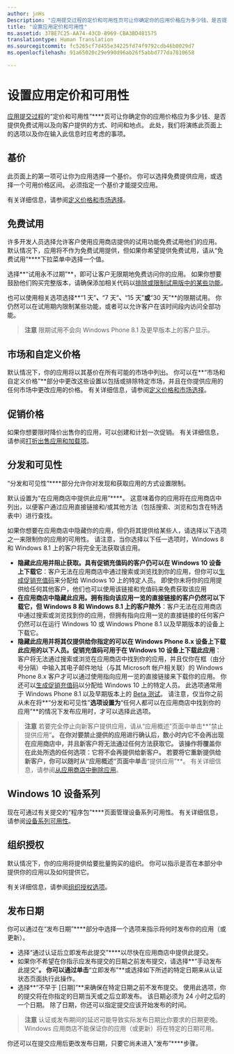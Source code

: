 ```yaml
---
author: jnHs
Description: "应用提交过程的定价和可用性页可让你确定你的应用价格应为多少钱、是否提供免费试用版以及向客户提供的方式、时间和地点。"
title: "设置应用定价和可用性"
ms.assetid: 37BE7C25-AA74-43CD-8969-CBA3BD481575
translationtype: Human Translation
ms.sourcegitcommit: fc5265cf7d455e34225fd74f9792cdb46b0029d7
ms.openlocfilehash: 91a65020c29e990d96ab26f5abbd777da7810658

---
```


# 设置应用定价和可用性


[应用提交过程](app-submissions.md)的“定价和可用性”****页可让你确定你的应用价格应为多少钱、是否提供免费试用以及向客户提供的方式、时间和地点。 此处，我们将演练此页面上的选项以及你在输入此信息时应考虑的事项。

## 基价


此页面上的第一项可让你为应用选择一个基价。 你可以选择免费提供应用，或选择一个可用价格区间。 必须指定一个基价才能提交应用。

有关详细信息，请参阅[定义价格和市场选择](define-pricing-and-market-selection.md)。

## 免费试用


许多开发人员选择允许客户使用应用商店提供的试用功能免费试用他们的应用。 默认情况下，应用将不作为免费试用提供，但如果你希望提供免费试用，请从“免费试用”****下拉菜单中选择一个值。

选择**“试用永不过期”**，即可让客户无限期地免费访问你的应用。 如果你想要鼓励他们购买完整版本，请确保添加相关代码以[排除或限制试用版中的某些功能](https://msdn.microsoft.com/library/windows/apps/mt219685)。

也可以使用相关选项选择**“1 天”**、**“7 天”**、**“15 天”**或**“30 天”**的限期试用。 你仍然可以在试用期内限制某些功能，或者可以允许客户在该时间段内访问全部功能。

> **注意** 限期试用不会向 Windows Phone 8.1 及更早版本上的客户显示。

## 市场和自定义价格


默认情况下，你的应用将以其基价在所有可能的市场中列出。 你可以在**“市场和自定义价格”**部分中更改这些设置以包括或排除特定市场，并且在你提供应用的任何市场中更改应用的价格。 有关详细信息，请参阅[定义价格和市场选择](define-pricing-and-market-selection.md)。

## 促销价格


如果你想要限时降价出售你的应用，可以创建和计划一次促销。 有关详细信息，请参阅[打折出售应用和加载项](put-apps-and-add-ons-on-sale.md)。

## 分发和可见性


“分发和可见性”****部分允许你对发现和获取应用的方式设置限制。

默认设置为“在应用商店中提供此应用”****。 这意味着你的应用将在应用商店中列出，以便客户通过应用直接链接和/或其他方法（包括搜索、浏览和包含在特选表中）进行查找。

如果你想要在应用商店中隐藏你的应用，但仍将其提供给某些人，请选择以下选项之一来限制你的应用的可用性。 请注意，当你选择以下任一选项时，Windows 8 和 Windows 8.1 上的客户将完全无法获取该应用。

-   **隐藏此应用并阻止获取。具有促销充值码的客户仍可以在 Windows 10 设备上下载它**：客户无法在应用商店中通过搜索或浏览找到你的应用，但你可以[生成促销充值码](generate-promotional-codes.md)来分配给 Windows 10 上的特定人员。 即使你未将你的应用提供给任何其他客户，他们也可以使用该链接和充值码来免费获取该应用
-   **在应用商店中隐藏此应用。拥有指向该应用一览的直接链接的客户仍然可以下载它，但 Windows 8 和 Windows 8.1 上的客户除外**：客户无法在应用商店中通过搜索或浏览找到你的应用，但拥有指向应用一览的直接链接的任何客户仍然可以在运行 Windows 10 或 Windows Phone 8.1 以及早期版本的设备上下载它。
-   **隐藏此应用并将其仅提供给你指定的可以在 Windows Phone 8.x 设备上下载此应用的以下人员。促销充值码可用于在 Windows 10 设备上下载此应用**：客户将无法通过搜索或浏览在应用商店中找到你的应用，并且仅你在框（由分号分隔）中输入其电子邮件地址（与其 Microsoft 帐户相关联）的 Windows Phone 8.x 客户才可以通过使用指向应用一览的直接链接来下载你的应用。 你还可以[生成促销充值码](generate-promotional-codes.md)以分配给 Windows 10 上的特定人员。 此选项通常用于 Windows Phone 8.1 以及早期版本上的 [Beta 测试](beta-testing-and-targeted-distribution.md)。 请注意，仅当你之前从未在将**“分发和可见性”**选项设置为**“任何人都可以在应用商店中找到你的应用”**的情况下发布应用时，才可以选择此选项。

> **注意** 若要完全停止向新客户提供应用，请从“应用概述”页面中单击**“禁止提供应用”**。 在你对要禁止提供的应用进行确认后，数小时内它不会再出现在应用商店中，并且新客户将无法通过任何方法获取它。 该操作将覆盖你在此处所选的任何选项：它将不会再提供给新客户。 若要将它重新提供给新客户，你可以随时从“应用概述”页面中单击**“提供应用”**。 有关详细信息，请参阅[从应用商店中删除应用](guidance-for-app-package-management.md#removing-an-app-from-the-store)。

## Windows 10 设备系列

现在可通过有关提交的“程序包”****页面管理设备系列可用性。 有关详细信息，请参阅[设备系列可用性](upload-app-packages.md#device-family-availability)。

## 组织授权


默认情况下，你的应用将提供给要批量购买的组织。 你可以指示是否在本部分中提供你的应用以及如何提供它。

有关详细信息，请参阅[组织授权选项](organizational-licensing.md)。

## 发布日期


你可以通过在“发布日期”****部分中选择一个选项来指示将何时发布你的应用（或更新）。

-   选择“通过认证后立即发布此提交”****以尽快在应用商店中提供此提交。
-   如果你不希望在你指示应发布提交的日期之前发布提交，请选择**“手动发布此提交”**。 你可以通过单击**“立即发布”**或选择如下所述的特定日期来从认证状态页面执行此操作。
-   选择**“不早于 \[日期\]”**来确保在特定日期之前不发布提交。 使用此选项，你的提交将在你指定的日期当天或之后立即发布。 该日期必须为 24 小时之后的一个日期。 除了日期，你还可以指定提交应该开始发布的时间。

   > **注意** 认证或发布期间的延迟可能导致实际发布日期比你要求的日期更晚。 Windows 应用商店不能保证你的应用（或更新）将在特定的日期可用。

你还可以在提交应用后更改发布日期，只要它尚未进入“发布”****步骤。
 

 







<!--HONumber=Sep16_HO2-->


